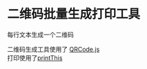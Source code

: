 # 二维码批量生成打印工具

每行文本生成一个二维码

二维码生成工具使用了 [QRCode.js](https://github.com/davidshimjs/qrcodejs)  
打印使用了[printThis](https://github.com/jasonday/printThis)

